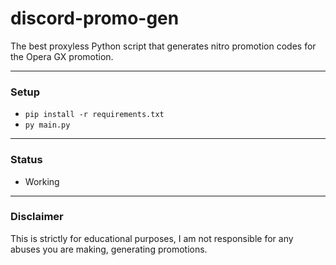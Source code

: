 # discord-promo-gen


The best proxyless Python script that generates nitro promotion codes for the Opera GX promotion.

---------------------------------------

###  Setup
+ `pip install -r requirements.txt`
+ `py main.py`

---------------------------------------

### Status
* Working
---------------------------------------

### Disclaimer

This is strictly for educational purposes, I am not responsible for any abuses you are making, generating promotions.
